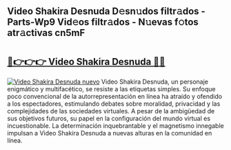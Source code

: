## Video Shakira Desnuda D𝚎sn𝚞dos filtr𝚊dos - Parts-Wp9 Vid𝚎os filtr𝚊dos - N𝚞evas f𝚘tos atr𝚊ctivas cn5mF

# <h2><a href="http://mbb92j.tromn.icu/?c=Video+Shakira+Desnuda">🔗👉👉👉 Video Shakira Desnuda 🔗🔗</a></h2>

[![Video Shakira Desnuda nuevo](https://i.imgur.com/pEAQMta.gif)](http://mbb92j.tromn.icu/?c=Video+Shakira+Desnuda)
Video Shakira Desnuda, un personaje enigmático y multifacético, se resiste a las etiquetas simples. Su enfoque poco convencional de la autorrepresentación en línea ha atraído y ofendido a los espectadores, estimulando debates sobre moralidad, privacidad y las complejidades de las sociedades virtuales. A pesar de la ambigüedad de sus objetivos futuros, su papel en la configuración del mundo virtual es incuestionable. La determinación inquebrantable y el magnetismo innegable impulsan a Video Shakira Desnuda a nuevas alturas en la comunidad en línea.
